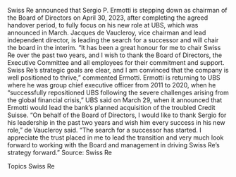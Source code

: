 Swiss Re announced that Sergio P. Ermotti is stepping down as chairman of the Board of Directors on April 30, 2023, after completing the agreed handover period, to fully focus on his new role at UBS, which was announced in March.
Jacques de Vaucleroy, vice chairman and lead independent director, is leading the search for a successor and will chair the board in the interim.
“It has been a great honour for me to chair Swiss Re over the past two years, and I wish to thank the Board of Directors, the Executive Committee and all employees for their commitment and support. Swiss Re’s strategic goals are clear, and I am convinced that the company is well positioned to thrive,” commented Ermotti.
Ermotti is returning to UBS where he was group chief executive officer from 2011 to 2020, when he “successfully repositioned UBS following the severe challenges arising from the global financial crisis,” UBS said on March 29, when it announced that Ermotti would lead the bank’s planned acquisition of the troubled Credit Suisse.
“On behalf of the Board of Directors, I would like to thank Sergio for his leadership in the past two years and wish him every success in his new role,” de Vaucleroy said. “The search for a successor has started. I appreciate the trust placed in me to lead the transition and very much look forward to working with the Board and management in driving Swiss Re’s strategy forward.”
Source: Swiss Re

Topics
Swiss Re
